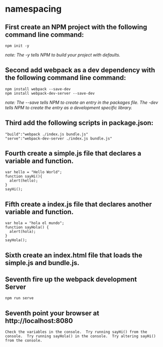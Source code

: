 # namespacing

## First create an NPM project with the following command line command:

    npm init -y

*note: The -y tells NPM to build your project with defaults.*

## Second add webpack as a dev dependency with the following command line command:

    npm install webpack --save-dev
    npm install webpack-dev-server --save-dev

*note: The --save tells NPM to create an entry in the packages file.  The -dev tells NPM to create the entry as a development specific library.*

## Third add the following scripts in package.json:

    "build":"webpack ./index.js bundle.js"
    "serve":"webpack-dev-server ./index.js bundle.js"

## Fourth create a simple.js file that declares a variable and function.

    var hello = "Hello World";
    function sayHi(){
      alert(hello);
    }
    sayHi();

## Fifth create a index.js file that declares another variable and function.

    var hola = "hola el mundo";
    function sayHola() {
      alert(hola);
    }
    sayHola();

## Sixth create an index.html file that loads the simple.js and bundle.js.

## Seventh fire up the webpack development Server

    npm run serve

## Seventh point your browser at http://localhost:8080

    Check the variables in the console.  Try running sayHi() from the console.  Try running sayHola() in the console.  Try altering sayHi() from the console.
